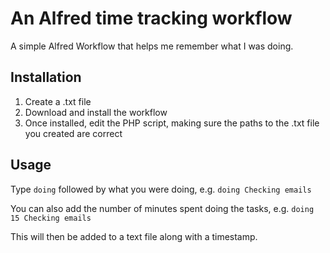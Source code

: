 # An Alfred time tracking workflow

A simple Alfred Workflow that helps me remember what I was doing.

## Installation
1. Create a .txt file
2. Download and install the workflow
3. Once installed, edit the PHP script, making sure the paths to the .txt file you created are correct

## Usage
Type `doing` followed by what you were doing, e.g. `doing Checking emails`

You can also add the number of minutes spent doing the tasks, e.g. `doing 15 Checking emails`

This will then be added to a text file along with a timestamp.